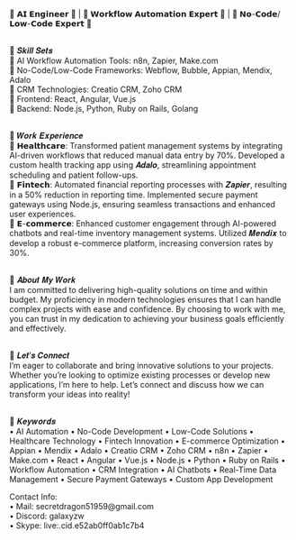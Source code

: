 <!--
**galaxy51959/galaxy51959** is a ✨ _special_ ✨ repository because its `README.md` (this file) appears on your GitHub profile.

Here are some ideas to get you started:

- 🔭 I’m currently working on ...
- 🌱 I’m currently learning ...
- 👯 I’m looking to collaborate on ...
- 🤔 I’m looking for help with ...
- 💬 Ask me about ...
- 📫 How to reach me: ...
- 😄 Pronouns: ...
- ⚡ Fun fact: ...
-->
<p>
  🌟 𝗔𝗜 𝗘𝗻𝗴𝗶𝗻𝗲𝗲𝗿 🌟 | 🌟 𝗪𝗼𝗿𝗸𝗳𝗹𝗼𝘄 𝗔𝘂𝘁𝗼𝗺𝗮𝘁𝗶𝗼𝗻 𝗘𝘅𝗽𝗲𝗿𝘁 🌟 | 🌟 𝗡𝗼-𝗖𝗼𝗱𝗲/𝗟𝗼𝘄-𝗖𝗼𝗱𝗲 𝗘𝘅𝗽𝗲𝗿𝘁 🌟 <br/> <br/>

  🔹 𝑺𝒌𝒊𝒍𝒍 𝑺𝒆𝒕𝒔 <br/>
  💨 AI Workflow Automation Tools: n8n, Zapier, Make.com <br/>
  💨 No-Code/Low-Code Frameworks: Webflow, Bubble, Appian, Mendix, Adalo <br/>
  💨 CRM Technologies: Creatio CRM, Zoho CRM <br/>
  💨 Frontend: React, Angular, Vue.js <br/>
  💨 Backend: Node.js, Python, Ruby on Rails, Golang <br/> <br/>

  🔹 𝑾𝒐𝒓𝒌 𝑬𝒙𝒑𝒆𝒓𝒊𝒆𝒏𝒄𝒆 <br/>
  💨 𝗛𝗲𝗮𝗹𝘁𝗵𝗰𝗮𝗿𝗲: Transformed patient management systems by integrating AI-driven workflows that reduced manual data entry by 70%. Developed a custom health tracking app using 𝑨𝒅𝒂𝒍𝒐, streamlining appointment scheduling and patient follow-ups. <br/>
  💨 𝗙𝗶𝗻𝘁𝗲𝗰𝗵: Automated financial reporting processes with 𝒁𝒂𝒑𝒊𝒆𝒓, resulting in a 50% reduction in reporting time. Implemented secure payment gateways using Node.js, ensuring seamless transactions and enhanced user experiences. <br/>
  💨 𝗘-𝗰𝗼𝗺𝗺𝗲𝗿𝗰𝗲: Enhanced customer engagement through AI-powered chatbots and real-time inventory management systems. Utilized 𝑴𝒆𝒏𝒅𝒊𝒙 to develop a robust e-commerce platform, increasing conversion rates by 30%. <br/> <br/>

  🔹 𝑨𝒃𝒐𝒖𝒕 𝑴𝒚 𝑾𝒐𝒓𝒌 <br/>
  I am committed to delivering high-quality solutions on time and within budget. My proficiency in modern technologies ensures that I can handle complex projects with ease and confidence. By choosing to work with me, you can trust in my dedication to achieving your        business goals efficiently and effectively. <br/> <br/>

  🔹 𝑳𝒆𝒕’𝒔 𝑪𝒐𝒏𝒏𝒆𝒄𝒕 <br/>
  I’m eager to collaborate and bring innovative solutions to your projects. Whether you’re looking to optimize existing processes or develop new applications, I’m here to help. Let’s connect and discuss how we can transform your ideas into reality! <br/> <br/>

  🔹 𝑲𝒆𝒚𝒘𝒐𝒓𝒅𝒔 <br/>
  • AI Automation • No-Code Development • Low-Code Solutions • Healthcare Technology • Fintech Innovation • E-commerce Optimization • Appian • Mendix • Adalo • Creatio CRM • Zoho CRM • n8n • Zapier • Make.com • React • Angular • Vue.js • Node.js • Python • Ruby on Rails   • Workflow Automation • CRM Integration • AI Chatbots • Real-Time Data Management • Secure Payment Gateways • Custom App Development
</p>

<p>
  Contact Info: <br />
  • Mail: secretdragon51959@gmail.com <br />
  • Discord: galaxyzw <br />
  • Skype: live:.cid.e52ab0ff0ab1c7b4
</p>
